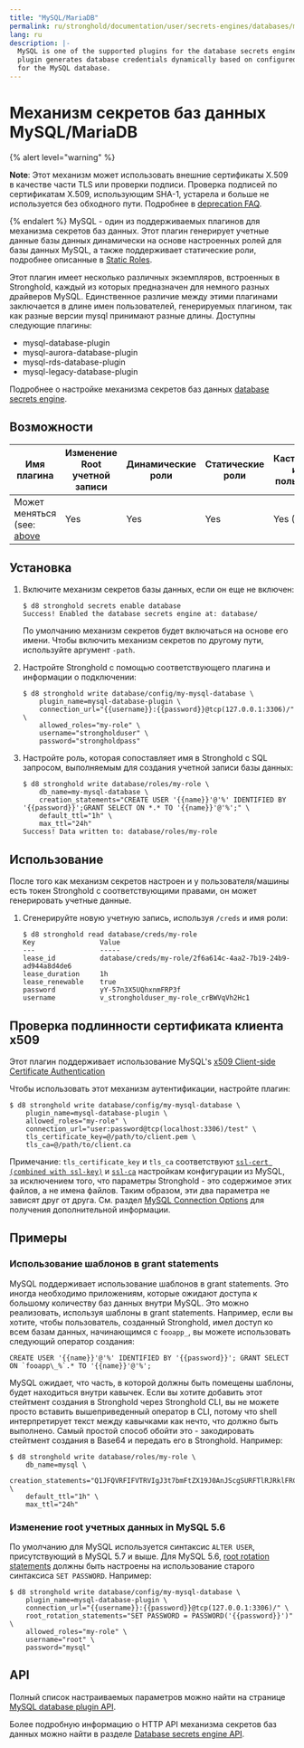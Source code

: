 ```yaml
---
title: "MySQL/MariaDB"
permalink: ru/stronghold/documentation/user/secrets-engines/databases/mysql.html
lang: ru
description: |-
  MySQL is one of the supported plugins for the database secrets engine. This
  plugin generates database credentials dynamically based on configured roles
  for the MySQL database.
---
```


# Механизм секретов баз данных MySQL/MariaDB

{% alert level="warning" %}

**Note**: Этот механизм может использовать внешние сертификаты X.509 в качестве части TLS 
    или проверки подписи. Проверка подписей по сертификатам X.509, использующим SHA-1, устарела 
    и больше не используется без обходного пути. Подробнее в [deprecation FAQ](/docs/deprecation/faq#q-what-is-the-impact-of-removing-support-for-x-509-certificates-with-signatures-that-use-sha-1).

{% endalert %}
MySQL - один из поддерживаемых плагинов для механизма секретов баз данных. 
Этот плагин генерирует учетные данные базы данных динамически на основе 
настроенных ролей для базы данных MySQL, а также поддерживает статические роли, подробнее описанные в [Static Roles](/docs/secrets/databases#static-roles).

Этот плагин имеет несколько различных экземпляров, встроенных в Stronghold, 
каждый из которых предназначен для немного разных драйверов MySQL. Единственное 
различие между этими плагинами заключается в длине имен пользователей, 
генерируемых плагином, так как разные версии mysql принимают разные длины. 
Доступны следующие плагины:

- mysql-database-plugin
- mysql-aurora-database-plugin
- mysql-rds-database-plugin
- mysql-legacy-database-plugin

Подробнее о настройке механизма секретов баз данных [database secrets engine](/docs/secrets/databases).

## Возможности

| Имя плагина                                                           | Изменение Root учетной записи | Динамические роли | Статические роли | Кастомизация имени пользователя |
|-----------------------------------------------------------------------|-------------------------------|-------------------|------------------|---------------------------------|
| Может меняться (see: [above](#mysql-mariadb-database-secrets-engine)  | Yes                           | Yes               | Yes              | Yes (1.7+)                      |

## Установка

1. Включите механизм секретов базы данных, если он еще не включен:

   ```text
   $ d8 stronghold secrets enable database
   Success! Enabled the database secrets engine at: database/
   ```

   По умолчанию механизм секретов будет включаться на основе его имени.
   Чтобы включить механизм секретов по другому пути, используйте аргумент `-path`.

2. Настройте Stronghold с помощью соответствующего плагина и информации о подключении:

   ```text
   $ d8 stronghold write database/config/my-mysql-database \
       plugin_name=mysql-database-plugin \
       connection_url="{{username}}:{{password}}@tcp(127.0.0.1:3306)/" \
       allowed_roles="my-role" \
       username="strongholduser" \
       password="strongholdpass"
   ```

3. Настройте роль, которая сопоставляет имя в Stronghold с SQL запросом,
   выполняемым для создания учетной записи базы данных:

   ```text
   $ d8 stronghold write database/roles/my-role \
       db_name=my-mysql-database \
       creation_statements="CREATE USER '{{name}}'@'%' IDENTIFIED BY '{{password}}';GRANT SELECT ON *.* TO '{{name}}'@'%';" \
       default_ttl="1h" \
       max_ttl="24h"
   Success! Data written to: database/roles/my-role
   ```

## Использование

После того как механизм секретов настроен и у пользователя/машины есть токен Stronghold с
соответствующими правами, он может генерировать учетные данные.

1. Сгенерируйте новую учетную запись, используя `/creds` и имя роли:

   ```text
   $ d8 stronghold read database/creds/my-role
   Key                Value
   ---                -----
   lease_id           database/creds/my-role/2f6a614c-4aa2-7b19-24b9-ad944a8d4de6
   lease_duration     1h
   lease_renewable    true
   password           yY-57n3X5UQhxnmFRP3f
   username           v_strongholduser_my-role_crBWVqVh2Hc1
   ```

## Проверка подлинности сертификата клиента x509

Этот плагин поддерживает использование MySQL's [x509 Client-side Certificate Authentication](https://dev.mysql.com/doc/refman/8.0/en/using-encrypted-connections.html#using-encrypted-connections-client-side-configuration)

Чтобы использовать этот механизм аутентификации, настройте плагин:

```shell-session
$ d8 stronghold write database/config/my-mysql-database \
    plugin_name=mysql-database-plugin \
    allowed_roles="my-role" \
    connection_url="user:password@tcp(localhost:3306)/test" \
    tls_certificate_key=@/path/to/client.pem \
    tls_ca=@/path/to/client.ca
```

Примечание: `tls_certificate_key` и `tls_ca` соответствуют [`ssl-cert (combined with ssl-key)`](https://dev.mysql.com/doc/refman/8.0/en/connection-options.html#option_general_ssl-cert)
и [`ssl-ca`](https://dev.mysql.com/doc/refman/8.0/en/connection-options.html#option_general_ssl-ca) настройкам конфигурации из MySQL, за исключением того, что параметры 
Stronghold - это содержимое этих файлов, а не имена файлов. Таким образом, эти два 
параметра не зависят друг от друга. См. раздел [MySQL Connection Options](https://dev.mysql.com/doc/refman/8.0/en/connection-options.html)
для получения дополнительной информации.

## Примеры

### Использование шаблонов в grant statements

MySQL поддерживает использование шаблонов в grant statements. Это иногда необходимо приложениям, 
которые ожидают доступа к большому количеству баз данных внутри MySQL. 
Это можно реализовать, используя шаблоны в grant statements. Например, если 
вы хотите, чтобы пользователь, созданный Stronghold, имел доступ ко всем 
базам данных, начинающимся с `fooapp_`, вы можете использовать следующий оператор создания:

```text
CREATE USER '{{name}}'@'%' IDENTIFIED BY '{{password}}'; GRANT SELECT ON `fooapp\_%`.* TO '{{name}}'@'%';
```

MySQL ожидает, что часть, в которой должны быть помещены шаблоны, будет находиться 
внутри кавычек. Если вы хотите добавить этот стейтмент создания в Stronghold 
через Stronghold CLI, вы не можете просто вставить вышеприведенный оператор в
CLI, потому что shell интерпретирует текст между кавычками 
как нечто, что должно быть выполнено. Самый простой способ обойти это - закодировать
стейтмент создания в Base64 и передать его в Stronghold.
Например:

```shell-session
$ d8 stronghold write database/roles/my-role \
    db_name=mysql \
    creation_statements="Q1JFQVRFIFVTRVIgJ3t7bmFtZX19J0AnJScgSURFTlRJRklFRCBCWSAne3twYXNzd29yZH19JzsgR1JBTlQgU0VMRUNUIE9OIGBmb29hcHBcXyVgLiogVE8gJ3t7bmFtZX19J0AnJSc7" \
    default_ttl="1h" \
    max_ttl="24h"
```

### Изменение root учетных данных in MySQL 5.6

По умолчанию для MySQL используется синтаксис `ALTER USER`, присутствующий в MySQL 5.7 и выше. 
Для MySQL 5.6, [root rotation statements](/api-docs/secret/databases#root_rotation_statements)
должны быть настроены на использование старого синтаксиса `SET PASSWORD`. 
Например:

```shell-session
$ d8 stronghold write database/config/my-mysql-database \
    plugin_name=mysql-database-plugin \
    connection_url="{{username}}:{{password}}@tcp(127.0.0.1:3306)/" \
    root_rotation_statements="SET PASSWORD = PASSWORD('{{password}}')" \
    allowed_roles="my-role" \
    username="root" \
    password="mysql"
```

## API

Полный список настраиваемых параметров можно
найти на странице [MySQL database plugin API](/api-docs/secret/databases/mysql-maria).

Более подробную информацию о HTTP API механизма секретов баз данных можно найти в разделе
[Database secrets engine API](/api-docs/secret/databases).
